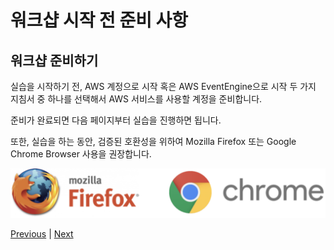 # 워크샵 시작 전 준비 사항

## 워크샵 준비하기
실습을 시작하기 전, AWS 계정으로 시작 혹은 AWS EventEngine으로 시작 두 가지 지침서 중 하나를 선택해서 AWS 서비스를 사용할 계정을 준비합니다.
<!--
- [AWS 계정으로 시작](./10-aws-account.md)

- [추가 설정하기](./30-addition-setting.md)
-->
준비가 완료되면 다음 페이지부터 실습을 진행하면 됩니다.

또한, 실습을 하는 동안, 검증된 호환성을 위하여 Mozilla Firefox 또는 Google Chrome Browser 사용을 권장합니다.

![](./images/web-browsers.svg)

[Previous](../README.md) | [Next](./10-aws-account.md)